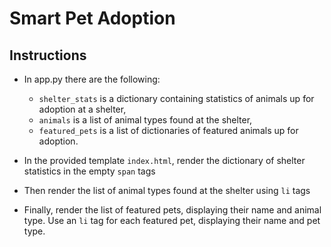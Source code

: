 # Smart Pet Adoption

## Instructions

* In app.py there are the following:
    * `shelter_stats` is a dictionary containing statistics of animals up for adoption at a shelter,
    * `animals` is a list of animal types found at the shelter, 
    * `featured_pets` is a list of dictionaries of featured animals up for adoption.

* In the provided template `index.html`, render the dictionary of shelter statistics in the empty `span` tags

* Then render the list of animal types found at the shelter using `li` tags

* Finally, render the list of featured pets, displaying their name and animal type. Use an `li` tag for each featured pet, displaying their name and pet type.